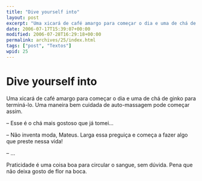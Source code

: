 ```yaml
---
title: "Dive yourself into"
layout: post
excerpt: "Uma xicará de café amargo para começar o dia e uma de chá de ginko para terminá-lo. Uma maneira bem cuidada de auto-massagem pode começar assim. – Esse é o chá mais gostoso que já tomei… – Não inventa moda, Mateus. Larga essa preguiça e começa a fazer algo que preste nessa vida! – … […]"
date: 2006-07-17T15:39:07+00:00
modified: 2006-07-28T16:29:18+00:00
permalink: archives/25/index.html
tags: ["post", "Textos"]
wpid: 25
---
```


# Dive yourself into

Uma xicará de café amargo para começar o dia e uma de chá de ginko para terminá-lo. Uma maneira bem cuidada de auto-massagem pode começar assim.

– Esse é o chá mais gostoso que já tomei…

– Não inventa moda, Mateus. Larga essa preguiça e começa a fazer algo que preste nessa vida!

– …

Praticidade é uma coisa boa para circular o sangue, sem dúvida. Pena que não deixa gosto de flor na boca.